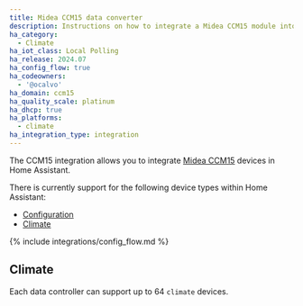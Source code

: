 ```yaml
---
title: Midea CCM15 data converter
description: Instructions on how to integrate a Midea CCM15 module into Home Assistant.
ha_category:
  - Climate
ha_iot_class: Local Polling
ha_release: 2024.07
ha_config_flow: true
ha_codeowners:
  - '@ocalvo'
ha_domain: ccm15
ha_quality_scale: platinum
ha_dhcp: true
ha_platforms:
  - climate
ha_integration_type: integration
---
```


The CCM15 integration allows you to integrate [Midea CCM15](https://mbt.midea.com/hvac-goods/midea-products-category/vrfs/vrf-controller/central-controller-ccm-15) devices in Home Assistant.

There is currently support for the following device types within Home Assistant:

- [Configuration](#configuration)
- [Climate](#climate)

{% include integrations/config_flow.md %}

## Climate

Each data controller can support up to 64 `climate` devices.
